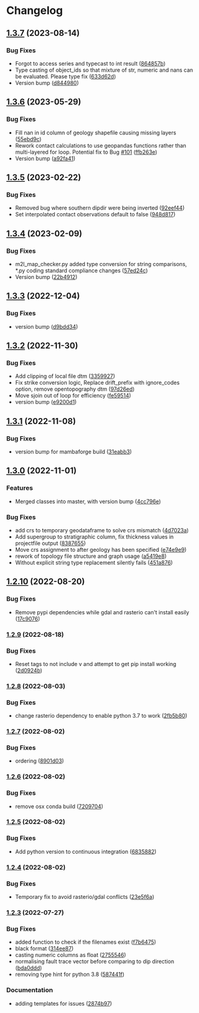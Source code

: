 # Changelog

## [1.3.7](https://github.com/Loop3D/map2loop-2/compare/1.3.6...1.3.7) (2023-08-14)


### Bug Fixes

* Forgot to access series and typecast to int result ([864857b](https://github.com/Loop3D/map2loop-2/commit/864857b175f7a12519a6181b7d16a1ed49f2d968))
* Type casting of object_ids so that mixture of str, numeric and nans can be evaluated. Please type fix ([633d62d](https://github.com/Loop3D/map2loop-2/commit/633d62d1808c2c8fab761fc872308a2cab0a89d6))
* Version bump ([d844980](https://github.com/Loop3D/map2loop-2/commit/d84498072187458f1d313523dfe10f77157885e2))

## [1.3.6](https://github.com/Loop3D/map2loop-2/compare/1.3.5...1.3.6) (2023-05-29)


### Bug Fixes

* Fill nan in id column of geology shapefile causing missing layers ([55ebd9c](https://github.com/Loop3D/map2loop-2/commit/55ebd9cd15e48b97a86ef579b2e09f065ecc4010))
* Rework contact calculations to use geopandas functions rather than multi-layered for loop. Potential fix to Bug [#101](https://github.com/Loop3D/map2loop-2/issues/101) ([ffb263e](https://github.com/Loop3D/map2loop-2/commit/ffb263ec6c511b28a6fc44cf29c8e1a62484bdd2))
* Version bump ([a92fa41](https://github.com/Loop3D/map2loop-2/commit/a92fa4145586b944a322f7a6fd9d6256b0624c9a))

## [1.3.5](https://github.com/Loop3D/map2loop-2/compare/1.3.4...1.3.5) (2023-02-22)


### Bug Fixes

* Removed bug where southern dipdir were being inverted ([92eef44](https://github.com/Loop3D/map2loop-2/commit/92eef44cde1905639b40d326522670abf657b20d))
* Set interpolated contact observations default to false ([948d817](https://github.com/Loop3D/map2loop-2/commit/948d8178e318d33d29c39cd42b667c3518adc5e6))

## [1.3.4](https://github.com/Loop3D/map2loop-2/compare/1.3.3...1.3.4) (2023-02-09)


### Bug Fixes

* m2l_map_checker.py added type conversion for string comparisons, *.py coding standard compliance changes ([57ed24c](https://github.com/Loop3D/map2loop-2/commit/57ed24c44ad5c1244cd4b0ed82b476b7e6df7705))
* Version bump ([22b4912](https://github.com/Loop3D/map2loop-2/commit/22b49128803b1bb29c192c9f5391af693e0a148b))

## [1.3.3](https://github.com/Loop3D/map2loop-2/compare/1.3.2...1.3.3) (2022-12-04)


### Bug Fixes

* version bump ([d9bdd34](https://github.com/Loop3D/map2loop-2/commit/d9bdd343461f1bf278da4e7665aca18ebf5a8422))

## [1.3.2](https://github.com/Loop3D/map2loop-2/compare/1.3.1...1.3.2) (2022-11-30)


### Bug Fixes

* Add clipping of local file dtm ([3359927](https://github.com/Loop3D/map2loop-2/commit/3359927b8ef7f9bc78527cb0e6f70982deca581f))
* Fix strike conversion logic, Replace drift_prefix with ignore_codes option, remove opentopography dtm ([97d26ed](https://github.com/Loop3D/map2loop-2/commit/97d26ed0f6f6d5545a4c3c3ad2c47dee3bfe7c9a))
* Move sjoin out of loop for efficiency ([fe59514](https://github.com/Loop3D/map2loop-2/commit/fe59514b2737aaed751b334bd2a62bd47b8d7f5b))
* version bump ([e9200d1](https://github.com/Loop3D/map2loop-2/commit/e9200d18337835546aea202f0ac62ec705253ad2))

## [1.3.1](https://github.com/Loop3D/map2loop-2/compare/1.3.0...1.3.1) (2022-11-08)


### Bug Fixes

* version bump for mambaforge build ([31eabb3](https://github.com/Loop3D/map2loop-2/commit/31eabb37eab016b30d918d8793f159769fa4313c))

## [1.3.0](https://github.com/Loop3D/map2loop-2/compare/v1.2.10...1.3.0) (2022-11-01)


### Features

* Merged classes into master, with version bump ([4cc796e](https://github.com/Loop3D/map2loop-2/commit/4cc796e38abcc4d7be4a641b64da54b17e637eed))


### Bug Fixes

* add crs to temporary geodataframe to solve crs mismatch ([4d7023a](https://github.com/Loop3D/map2loop-2/commit/4d7023aa45265b5b729d5cea573fe955103ba6e3))
* Add supergroup to stratigraphic column, fix thickness values in projectfile output ([8387655](https://github.com/Loop3D/map2loop-2/commit/83876550293d0143d6dac0914d67807e93343bad))
* Move crs assignment to after geology has been specified ([e74e9e9](https://github.com/Loop3D/map2loop-2/commit/e74e9e91918571b227ed368e8ef21b21f3906fe7))
* rework of topology file structure and graph usage ([a5419e8](https://github.com/Loop3D/map2loop-2/commit/a5419e8d8f70a5dbd41db4fd842a0127b52b89aa))
* Without explicit string type replacement silently fails ([451a876](https://github.com/Loop3D/map2loop-2/commit/451a876b9c3549e49d3f3f9691d87c2ee595ddd0))

## [1.2.10](https://github.com/Loop3D/map2loop-2/compare/v1.2.9...v1.2.10) (2022-08-20)


### Bug Fixes

* Remove pypi dependencies while gdal and rasterio can't install easily ([17c9076](https://github.com/Loop3D/map2loop-2/commit/17c9076d11e104e24ab79aa777c69e951f0c058c))

### [1.2.9](https://www.github.com/Loop3D/map2loop-2/compare/v1.2.8...v1.2.9) (2022-08-18)


### Bug Fixes

* Reset tags to not include v and attempt to get pip install working ([2d0924b](https://www.github.com/Loop3D/map2loop-2/commit/2d0924b4127e7e659e99a2c3258b5cb983e28bd0))

### [1.2.8](https://www.github.com/Loop3D/map2loop-2/compare/v1.2.7...v1.2.8) (2022-08-03)


### Bug Fixes

* change rasterio dependency to enable python 3.7 to work ([2fb5b80](https://www.github.com/Loop3D/map2loop-2/commit/2fb5b80ad9c86afae9b3d79fef2acfceea4e0d43))

### [1.2.7](https://www.github.com/Loop3D/map2loop-2/compare/v1.2.6...v1.2.7) (2022-08-02)


### Bug Fixes

* ordering ([8901d03](https://www.github.com/Loop3D/map2loop-2/commit/8901d0306ba9c1659869662449af76ae521aa324))

### [1.2.6](https://www.github.com/Loop3D/map2loop-2/compare/v1.2.5...v1.2.6) (2022-08-02)


### Bug Fixes

* remove osx conda build ([7209704](https://www.github.com/Loop3D/map2loop-2/commit/72097049f479714c9c3e73941bb978e4523977b4))

### [1.2.5](https://www.github.com/Loop3D/map2loop-2/compare/v1.2.4...v1.2.5) (2022-08-02)


### Bug Fixes

* Add python version to continuous integration ([6835882](https://www.github.com/Loop3D/map2loop-2/commit/6835882ab1f3723e016ed7fd4bee71419be996fc))

### [1.2.4](https://www.github.com/Loop3D/map2loop-2/compare/v1.2.3...v1.2.4) (2022-08-02)


### Bug Fixes

* Temporary fix to avoid rasterio/gdal conflicts ([23e5f6a](https://www.github.com/Loop3D/map2loop-2/commit/23e5f6a9fce11281add61161fb0d6637b37d1da9))

### [1.2.3](https://www.github.com/Loop3D/map2loop-2/compare/v1.2.2...v1.2.3) (2022-07-27)


### Bug Fixes

* added function to check if the filenames exist ([f7b6475](https://www.github.com/Loop3D/map2loop-2/commit/f7b6475333a74895644a3f6b19dcb3bd750f5fc0))
* black format ([314ee87](https://www.github.com/Loop3D/map2loop-2/commit/314ee87f5f8a266ac2ab724f0b3faff2bb89e20d))
* casting numeric columns as float ([2755546](https://www.github.com/Loop3D/map2loop-2/commit/275554669d70c5319d81fd58c1afd2497d02685c))
* normalising fault trace vector before comparing to dip direction ([bda0ddd](https://www.github.com/Loop3D/map2loop-2/commit/bda0dddfd6d4dee0cc6b347d62ac08da540671db))
* removing type hint for python 3.8 ([587441f](https://www.github.com/Loop3D/map2loop-2/commit/587441fb87b7fdf34ef6abe66cc1b771cf0d94c8))


### Documentation

* adding templates for issues ([2874b97](https://www.github.com/Loop3D/map2loop-2/commit/2874b97feb883078a5e7af7a8a86fd78ec76bada))
